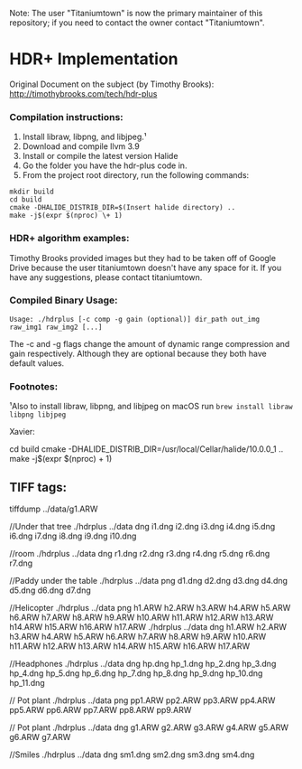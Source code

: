 Note: The user "Titaniumtown" is now the primary maintainer of this repository; if you need to contact the owner contact "Titaniumtown".

# HDR+ Implementation
Original Document on the subject (by Timothy Brooks): http://timothybrooks.com/tech/hdr-plus

### Compilation instructions:
1. Install libraw, libpng, and libjpeg.¹
2. Download and compile llvm 3.9
3. Install or compile the latest version Halide
4. Go the folder you have the hdr-plus code in.
5. From the project root directory, run the following commands:
```
mkdir build
cd build
cmake -DHALIDE_DISTRIB_DIR=$(Insert halide directory) ..
make -j$(expr $(nproc) \+ 1)
```

### HDR+ algorithm examples:

Timothy Brooks provided images but they had to be taken off of Google Drive because the user titaniumtown doesn't have any space for it. If you have any suggestions, please contact titaniumtown.

### Compiled Binary Usage:
```
Usage: ./hdrplus [-c comp -g gain (optional)] dir_path out_img raw_img1 raw_img2 [...]
```

The -c and -g flags change the amount of dynamic range compression and gain respectively. Although they are optional because they both have default values. 

### Footnotes:
  
¹Also to install libraw, libpng, and libjpeg on macOS run ```brew install libraw libpng libjpeg```


Xavier:

cd build
cmake -DHALIDE_DISTRIB_DIR=/usr/local/Cellar/halide/10.0.0_1 ..
make -j$(expr $(nproc) \+ 1)

## TIFF tags:
tiffdump ../data/g1.ARW


//Under that tree
./hdrplus ../data dng i1.dng i2.dng i3.dng i4.dng i5.dng i6.dng i7.dng i8.dng i9.dng i10.dng

//room 
./hdrplus ../data dng r1.dng r2.dng r3.dng r4.dng r5.dng r6.dng r7.dng


//Paddy under the table
./hdrplus ../data png d1.dng d2.dng d3.dng d4.dng d5.dng d6.dng d7.dng

//Helicopter
./hdrplus ../data png h1.ARW h2.ARW h3.ARW h4.ARW h5.ARW h6.ARW h7.ARW h8.ARW h9.ARW h10.ARW h11.ARW h12.ARW h13.ARW h14.ARW h15.ARW h16.ARW h17.ARW
./hdrplus ../data dng h1.ARW h2.ARW h3.ARW h4.ARW h5.ARW h6.ARW h7.ARW h8.ARW h9.ARW h10.ARW h11.ARW h12.ARW h13.ARW h14.ARW h15.ARW h16.ARW h17.ARW

//Headphones
./hdrplus ../data dng hp.dng hp_1.dng hp_2.dng hp_3.dng hp_4.dng hp_5.dng hp_6.dng hp_7.dng hp_8.dng hp_9.dng hp_10.dng hp_11.dng


// Pot plant
./hdrplus ../data png pp1.ARW pp2.ARW pp3.ARW pp4.ARW pp5.ARW pp6.ARW pp7.ARW pp8.ARW pp9.ARW 

// Pot plant
./hdrplus ../data dng g1.ARW g2.ARW g3.ARW g4.ARW g5.ARW g6.ARW g7.ARW

//Smiles
./hdrplus ../data dng sm1.dng sm2.dng sm3.dng sm4.dng